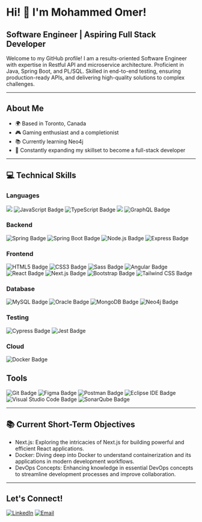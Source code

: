 # Hi! 👋 I'm Mohammed Omer! 

## Software Engineer | Aspiring Full Stack Developer

Welcome to my GitHub profile! I am a results-oriented Software Engineer with expertise in Restful API and microservice architecture. Proficient in Java, Spring Boot, and PL/SQL. Skilled in end-to-end testing, ensuring production-ready APIs, and delivering high-quality solutions to complex challenges.

---

## About Me

- 🌍 Based in Toronto, Canada
- 🎮 Gaming enthusiast and a completionist
- 📚 Currently learning Neo4j
- 🧠 Constantly expanding my skillset to become a full-stack developer

---

## 💻 Technical Skills

### Languages
<img src="https://img.shields.io/badge/Java-ED8B00?style=for-the-badge&logo=openjdk&logoColor=white" /> <img src="https://img.shields.io/badge/JavaScript-F7DF1E?logo=javascript&logoColor=000&style=for-the-badge" alt="JavaScript Badge">
<img src="https://img.shields.io/badge/TypeScript-3178C6?logo=typescript&logoColor=fff&style=for-the-badge" alt="TypeScript Badge">
<img src="https://img.shields.io/badge/PLSQL-F80000?style=for-the-badge&logo=oracle&logoColor=black" /> <img src="https://img.shields.io/badge/GraphQL-E10098?logo=graphql&logoColor=fff&style=for-the-badge" alt="GraphQL Badge">

### Backend
<img src="https://img.shields.io/badge/Spring-6DB33F?logo=spring&logoColor=fff&style=for-the-badge" alt="Spring Badge"> <img src="https://img.shields.io/badge/Spring%20Boot-6DB33F?logo=springboot&logoColor=fff&style=for-the-badge" alt="Spring Boot Badge"> 
<img src="https://img.shields.io/badge/Node.js-393?logo=nodedotjs&logoColor=fff&style=for-the-badge" alt="Node.js Badge">
<img src="https://img.shields.io/badge/Express-000?logo=express&logoColor=fff&style=for-the-badge" alt="Express Badge"> 

### Frontend
<img src="https://img.shields.io/badge/HTML5-E34F26?logo=html5&logoColor=fff&style=for-the-badge" alt="HTML5 Badge"> <img src="https://img.shields.io/badge/CSS3-1572B6?logo=css3&logoColor=fff&style=for-the-badge" alt="CSS3 Badge">
<img src="https://img.shields.io/badge/Sass-C69?logo=sass&logoColor=fff&style=for-the-badge" alt="Sass Badge">
<img src="https://img.shields.io/badge/Angular-0F0F11?logo=angular&logoColor=fff&style=for-the-badge" alt="Angular Badge">
<img src="https://img.shields.io/badge/React-61DAFB?logo=react&logoColor=000&style=for-the-badge" alt="React Badge"> <img src="https://img.shields.io/badge/Next.js-000?logo=nextdotjs&logoColor=fff&style=for-the-badge" alt="Next.js Badge"> 
<img src="https://img.shields.io/badge/Bootstrap-7952B3?logo=bootstrap&logoColor=fff&style=for-the-badge" alt="Bootstrap Badge">
<img src="https://img.shields.io/badge/Tailwind%20CSS-06B6D4?logo=tailwindcss&logoColor=fff&style=for-the-badge" alt="Tailwind CSS Badge">

### Database
<img src="https://img.shields.io/badge/MySQL-4479A1?logo=mysql&logoColor=fff&style=for-the-badge" alt="MySQL Badge"> <img src="https://img.shields.io/badge/Oracle-F80000?logo=oracle&logoColor=fff&style=for-the-badge" alt="Oracle Badge"> 
<img src="https://img.shields.io/badge/MongoDB-47A248?logo=mongodb&logoColor=fff&style=for-the-badge" alt="MongoDB Badge"> 
<img src="https://img.shields.io/badge/Neo4j-4581C3?logo=neo4j&logoColor=fff&style=for-the-badge" alt="Neo4j Badge">

### Testing
<img src="https://img.shields.io/badge/Cypress-69D3A7?logo=cypress&logoColor=fff&style=for-the-badge" alt="Cypress Badge"> <img src="https://img.shields.io/badge/Jest-C21325?logo=jest&logoColor=fff&style=for-the-badge" alt="Jest Badge">

### Cloud
<img src="https://img.shields.io/badge/Docker-2496ED?logo=docker&logoColor=fff&style=for-the-badge" alt="Docker Badge">

## Tools
<img src="https://img.shields.io/badge/Git-F05032?logo=git&logoColor=fff&style=for-the-badge" alt="Git Badge"> <img src="https://img.shields.io/badge/Figma-F24E1E?logo=figma&logoColor=fff&style=for-the-badge" alt="Figma Badge">
<img src="https://img.shields.io/badge/Postman-FF6C37?logo=postman&logoColor=fff&style=for-the-badge" alt="Postman Badge"> <img src="https://img.shields.io/badge/Eclipse%20IDE-2C2255?logo=eclipseide&logoColor=fff&style=for-the-badge" alt="Eclipse IDE Badge">
<img src="https://img.shields.io/badge/Visual%20Studio%20Code-007ACC?logo=visualstudiocode&logoColor=fff&style=for-the-badge" alt="Visual Studio Code Badge">
<img src="https://img.shields.io/badge/SonarQube-4E9BCD?logo=sonarqube&logoColor=fff&style=for-the-badge" alt="SonarQube Badge">

---

## 📚 Current Short-Term Objectives
- Next.js: Exploring the intricacies of Next.js for building powerful and efficient React applications.
- Docker: Diving deep into Docker to understand containerization and its applications in modern development workflows.
- DevOps Concepts: Enhancing knowledge in essential DevOps concepts to streamline development processes and improve collaboration.

---

## Let's Connect!

[![LinkedIn](https://img.shields.io/badge/LinkedIn-0077B5?style=for-the-badge&logo=linkedin&logoColor=white)](https://www.linkedin.com/in/omer-qasim) [![Email](https://img.shields.io/badge/Gmail-D14836?style=for-the-badge&logo=gmail&logoColor=white)](mailto:mohammedomerqasim@gmail.com)
